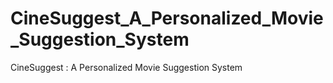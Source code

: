 # CineSuggest_A_Personalized_Movie_Suggestion_System
CineSuggest : A Personalized Movie Suggestion System
